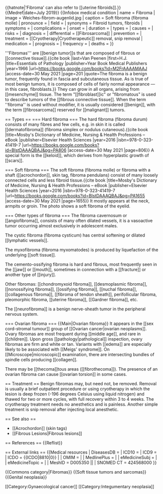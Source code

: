 {{hatnote|'Fibroma' can also refer to [[uterine fibroids]].}}
{{Medref|date=July 2019}}
{{Infobox medical condition
| name            = Fibroma
| image           = Weiches-fibrom-augenlid.jpg
| caption         = Soft fibroma (fibroma molle)
| pronounce       = 
| field           = 
| synonyms        = Fibroid tumors, fibroids
| symptoms        = 
| complications   = 
| onset           = 
| duration        = 
| types           = 
| causes          = 
| risks           = 
| diagnosis       = 
| differential    = [[Fibrosarcoma]]
| prevention      = 
| treatment       = [[Cryotherapy|Cryotherapeutic]] removal, snip removal
| medication      = 
| prognosis       = 
| frequency       = 
| deaths          = 
}}

'''Fibromas''' are [[benign tumor]]s that are composed of fibrous or [[connective tissue]].<ref name="Van Peenen 1966 p. 201">{{cite book |last=Van Peenen |first=H.J. |title=Essentials of Pathology |publisher=Year Book Medical Publishers |year=1966 |url=https://books.google.com/books?id=M2FrAAAAMAAJ |access-date=30 May 2021 |page=201 |quote=The fibroma is a benign tumor, frequently found in fascia and subcutaneous tissue. As is true of most benign tumors, it is composed of cells of fairly normal appearance — in this case, fibroblasts.}}</ref> They can grow in all organs, arising from [[mesenchyme]]  tissue. The term "[[fibroblast]]ic" or "fibromatous" is used to describe tumors of the [[fibrous connective tissue]]. When the term ''fibroma'' is used without modifier, it is usually considered [[benign]], with the term [[fibrosarcoma]] reserved for [[malignant]] tumors.

== Types ==
=== Hard fibroma ===
The hard fibroma (fibroma durum) consists of many fibres and few cells, e.g. in skin it is called [[dermatofibroma]] (fibroma simplex or nodulus cutaneous).<ref name="Mosbys Dictionary of Medicine, Nursing & Health Professions p. 806">{{cite book |title=Mosby's Dictionary of Medicine, Nursing & Health Professions – eBook |publisher=Elsevier Health Sciences |year=2016 |isbn=978-0-323-41419-7 |url=https://books.google.com/books?id=BIstDAAAQBAJ&pg=PA806 |access-date=30 May 2021 |page=806}}</ref>  A special form is the [[keloid]], which derives from hyperplastic growth of [[scars]].

=== Soft fibroma ===
The soft fibroma (fibroma molle) or fibroma with a shaft ([[acrochordon]], skin tag, fibroma pendulans) consist of many loosely connected cells and less fibroid tissue.<ref name="Mosbys Dictionary of Medicine, Nursing & Health Professions p. 1655">{{cite book |title=Mosby's Dictionary of Medicine, Nursing & Health Professions – eBook |publisher=Elsevier Health Sciences |year=2016 |isbn=978-0-323-41419-7 |url=https://books.google.com/books?id=BIstDAAAQBAJ&pg=PA1655 |access-date=30 May 2021 |page=1655}}</ref> It mostly appears at the neck, armpits or groin. The photo shows a soft fibroma of the eyelid.

=== Other types of fibroma ===
The fibroma cavernosum or [[angiofibroma]], consists of many often dilated vessels, it is a vasoactive tumor occurring almost exclusively in adolescent males.

The cystic fibroma (fibroma cysticum) has central softening or dilated [[lymphatic vessels]].

The myxofibroma (fibroma myxomatodes) is produced by liquefaction of the underlying [[soft tissue]].

The cemento-ossifying fibroma is hard and fibrous, most frequently seen in the [[jaw]] or [[mouth]], sometimes in connection with a [[fracture]] or another type of [[injury]].

Other fibromas: [[chondromyxoid fibroma]], [[desmoplasmic fibroma]], [[nonossifying fibroma]], [[ossifying fibroma]], [[nuchal fibroma]], [[collagenous fibroma]], [[fibroma of tendon sheath]], perifollicular fibroma, pleomorphic fibroma, [[uterine fibroma]], [[Gardner fibroma]], etc.

The [[neurofibroma]] is a benign nerve-sheath tumor in the peripheral nervous system.

=== Ovarian fibroma ===
{{Main|Ovarian fibroma}}
It appears in the [[sex cord-stromal tumour]] group of [[Ovarian cancer|ovarian neoplasms]]. Ovary fibromas are most frequent during [[middle age]], and rare in [[children]].
Upon gross [[pathology|pathological]] inspection, ovary fibromas are firm and white or tan.
Variants with [[edema]] are especially likely to be associated with [[Meigs' syndrome]].
On [[Microscope|microscopic]] examination, there are intersecting bundles of spindle cells producing [[collagen]].

There may be [[thecoma]]tous areas ([[fibrothecoma]]).  The presence of an ovarian fibroma can cause [[ovarian torsion]] in some cases.

== Treatment ==
Benign fibromas may, but need not, be removed. Removal is usually a brief outpatient procedure or using cryotherapy in which the lesion is deep frozen (-196 degrees Celsius using liquid nitrogen) and thawed for two or more cycles, with full recovery within 3 to 4 weeks. The cryotherapy treatment needs no anesthetics and is painless. Another simple treatment is snip removal after injecting local anesthetic.

== See also ==
* [[Acrochordon]] (skin tags)
* [[Fibrous Lesions|Fibrous lesions]]

== References ==
{{Reflist}}

== External links ==
{{Medical resources
| DiseasesDB      = 
| ICD10           = 
| ICD9            = 
| ICDO            = {{ICDO|8810|0}} |
| OMIM            = |
| MedlinePlus     = |
| eMedicineSubj   = |
| eMedicineTopic  = |
| MeshID          = D005350 ||
| SNOMED CT       = 424568000
}}

{{Commons category|Fibromas}}
{{Soft tissue tumors and sarcomas}}
{{Genital neoplasia}}

<!-- retain ancestor category (for non-cancerous case) -->
<!-- retain ancestor category (for non-ovarian cancerous case) -->
[[Category:Gynaecological cancer]]
[[Category:Integumentary neoplasia]]